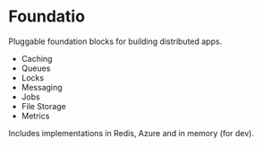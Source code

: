 # Foundatio
Pluggable foundation blocks for building distributed apps.
- Caching
- Queues
- Locks
- Messaging
- Jobs
- File Storage
- Metrics

Includes implementations in Redis, Azure and in memory (for dev).
